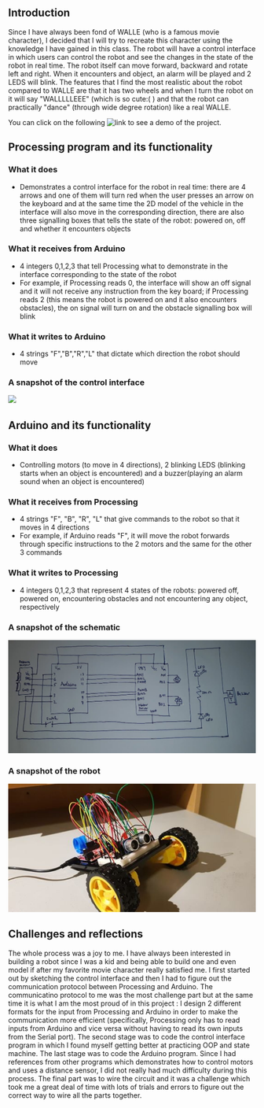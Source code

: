 ## Introduction

Since I have always been fond of WALLE (who is a famous movie character), I decided that I will try to recreate this character using the knowledge I have gained
in this class. The robot will have a control interface in which users can control the robot and see the changes in the state of the robot in real time. The robot 
itself can move forward, backward and rotate left and right. When it encounters and object, an alarm will be played and 2 LEDS will blink. The features that
I find the most realistic about the robot compared to WALLE are that it has two wheels and when I turn the robot on it will say "WALLLLLEEE" (which is so cute:( )
and that the robot can practically "dance" (through wide degree rotation) like a real WALLE.

You can click on the following ![link]() to see a demo of the project.

## Processing program and its functionality

### What it does

* Demonstrates a control interface for the robot in real time: there are 4 arrows and one of them will turn red when the user
presses an arrow on the keyboard and at the same time the 2D model of the vehicle in the interface will also move in the
corresponding direction, there are also three signalling boxes that tells the state of the robot: powered on, off and 
whether it encounters objects

### What it receives from Arduino

* 4 integers 0,1,2,3 that tell Processing what to demonstrate in the interface corresponding to the state of the robot
* For example, if Processing reads 0, the interface will show an off signal and it will not receive any instruction from the key board;
if Processing reads 2 (this means the robot is powered on and it also encounters obstacles), the on signal will turn on and 
the obstacle signalling box will blink

### What it writes to Arduino

* 4 strings "F","B","R","L" that dictate which direction the robot should move

### A snapshot of the control interface

![](control_interface.jpg)

## Arduino and its functionality

### What it does

* Controlling motors (to move in 4 directions), 2 blinking LEDS (blinking starts when an object is encountered) and a buzzer(playing 
an alarm sound when an object is encountered)

### What it receives from Processing

* 4 strings "F", "B", "R", "L" that give commands to the robot so that it moves in 4 directions
* For example, if Arduino reads "F", it will move the robot forwards through specific instructions to the 2 motors and the same for the other 3 commands

### What it writes to Processing

* 4 integers 0,1,2,3 that represent 4 states of the robots: powered off, powered on, encountering obstacles and not encountering 
any object, respectively

### A snapshot of the schematic

![](schematic.jpg)

### A snapshot of the robot

![](robot.jpg)

## Challenges and reflections

The whole process was a joy to me. I have always been interested in building a robot since I was a kid and being able to build one and even model if after my 
favorite movie character really satisfied me. I first started out by sketching the control interface and then I had to figure out the communication protocol 
between Processing and Arduino. The communicatino protocol to me was the most challenge part but at the same time it is what I am the most proud of in this project
: I design 2 different formats for the input from Processing and Arduino in order to make the communication more efficient (specifically, Processing only has to read inputs from Arduino and vice versa without having to read its own inputs from the Serial port). The second stage was to code the control interface program in which I found myself getting better at practicing OOP and state machine. The last stage was to code the Arduino program. Since I had references from other programs which demonstrates how to control motors and uses a distance sensor, I did not really had much difficulty during this process. The final part was to wire the circuit and it was a challenge which took me a great deal of time with lots of trials and errors to figure out the correct way to wire all the parts together.


